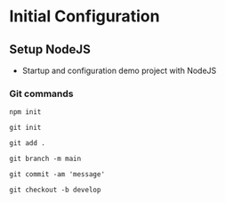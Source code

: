 # Initial Configuration

## Setup NodeJS

- Startup and configuration demo project with NodeJS

### Git commands

```shell
npm init

git init

git add .

git branch -m main

git commit -am 'message'

git checkout -b develop
```

